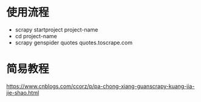 # 使用流程
* scrapy startproject project-name
* cd project-name
* scrapy genspider quotes quotes.toscrape.com

# 简易教程
https://www.cnblogs.com/ccorz/p/pa-chong-xiang-guanscrapy-kuang-jia-jie-shao.html